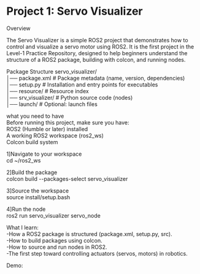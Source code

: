 # Project 1: Servo Visualizer

Overview<br>

The Servo Visualizer is a simple ROS2 project that demonstrates how to control and visualize a servo motor using ROS2.
It is the first project in the Level-1 Practice Repository, designed to help beginners understand the structure of a ROS2 package, building with colcon, and running nodes.<br>

Package Structure
servo_visualizer/ <br>
│── package.xml        # Package metadata (name, version, dependencies)<br>
│── setup.py           # Installation and entry points for executables<br>
│── resource/          # Resource index<br>
│── srv_visualizer/    # Python source code (nodes)<br>
│── launch/            # Optional: launch files<br>


what you need to have<br>
Before running this project, make sure you have:<br>
ROS2 (Humble or later) installed <br>
A working ROS2 workspace (ros2_ws) <br>
Colcon build system <br>

1]Navigate to your workspace<br>
  cd ~/ros2_ws<br>

2]Build the package<br>
 colcon build --packages-select servo_visualizer<br>

3]Source the workspace<br>
 source install/setup.bash<br>

4]Run the node<br>
 ros2 run servo_visualizer servo_node<br>


What I learn:<br>
-How a ROS2 package is structured (package.xml, setup.py, src).<br>
-How to build packages using colcon.<br>
-How to source and run nodes in ROS2.<br>
-The first step toward controlling actuators (servos, motors) in robotics.<br>

Demo:

